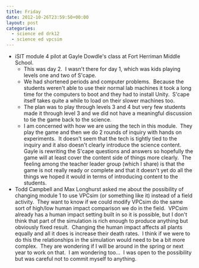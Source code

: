 ```yaml
---
title: Friday
date: 2012-10-26T23:59:50+00:00
layout: post
categories:
  - science ed drk12
  - science ed vpcsim
---
```

  * iSIT module 4 pilot at Gayle Dowdle's class at Fort Herriman Middle School.
      * This was day 2.  I wasn't there for day 1, which was kids playing levels one and two of S'cape.
      * We had shortened periods and computer problems.  Because the students weren't able to use their normal lab machines it took a long time for the computers to boot and they had to install Unity.  S'cape itself takes quite a while to load on their slower machines too.
      * The plan was to play through levels 3 and 4 but very few students made it through level 3 and we did not have a meaningful discussion to tie the game back to the science.
      * I am concerned with how we are using the tech in this module.  They play the game and then we do 2 rounds of inquiry with hands on experiments.  It doesn't seem that the tech is tightly tied to the inquiry and it also doesn't clearly introduce the science content.  Gayle is rewriting the S'cape questions and answers so hopefully the game will at least cover the content side of things more clearly.  The feeling among the teacher leader group (which I share) is that the game is not really ready or complete and that it doesn't yet do all the things we hoped it would in terms of introducing content to the students.
  * Todd Campbell and Max Longhurst asked me about the possibility of changing module 1 to use VPCsim (or something like it) instead of a field activity.  They want to know if we could modify VPCsim do the same sort of high/low human impact comparison we do in the field.  VPCsim already has a human impact setting built in so it is possible, but I don't think that part of the simulation is rich enough to produce anything but obviously fixed result.  Changing the human impact affects all plants equally and all it does is increase their death rates.  I think if we were to do this the relationships in the simulation would need to be a bit more complex.  They are wondering if I will be around in the spring or next year to work on that.  I am wondering too...  I was open to the possibility but was careful not to commit myself to anything.
